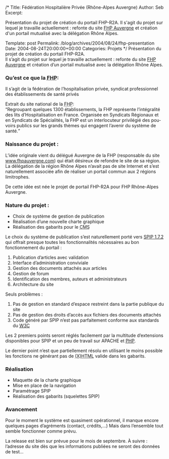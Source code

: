 /*
 Title: F&eacute;d&eacute;ration Hospitali&egrave;re Priv&eacute;e (Rh&ocirc;ne-Alpes Auvergne)
 Author: Seb
 Excerpt: <p>Pr&eacute;sentation du projet de cr&eacute;ation du portail FHP-R2A.
Il s'agit du projet sur lequel je travaille actuellement&nbsp;: refonte du site <a href="http://www.fhpauvergne.com" hreflang="fr" title="Site de la FHP Auvergne">FHP Auvergne</a> et cr&eacute;ation d'un portail mutualis&eacute; avec la d&eacute;l&eacute;gation Rh&ocirc;ne Alpes.</p>
 Template: post
 Permalink: /blog/archives/2004/08/24/fhp-presentation
 Date: 2004-08-24T20:00:00+00:00
 Categories: Projets
*/
Pr&eacute;sentation du projet de cr&eacute;ation du portail FHP-R2A.  
Il s&rsquo;agit du projet sur lequel je travaille actuellement&nbsp;: refonte du site <a href="http://www.fhpauvergne.com" hreflang="fr" title="Site de la FHP Auvergne">FHP Auvergne</a> et cr&eacute;ation d&rsquo;un portail mutualis&eacute; avec la d&eacute;l&eacute;gation Rh&ocirc;ne Alpes.

<!--more-->

  
### Qu&rsquo;est ce que la <acronym title="F&eacute;d&eacute;ration de l&#039;Hospitalisation Priv&eacute;e">FHP</acronym>:

Il s&rsquo;agit de la f&eacute;d&eacute;ration de l&rsquo;hospitalisation priv&eacute;e, syndicat professionnel des &eacute;tablissements de sant&eacute; priv&eacute;s

Extrait du site national de la <acronym title="F&eacute;d&eacute;ration de l&#039;Hospitalisation Priv&eacute;e">FHP</acronym>:  
<q lang="fr" cite="http://195.3.8.57/fhp/htm/FHP_presentation1.asp">Regroupant quelques 1300 &eacute;tablissements, la FHP repr&eacute;sente l&rsquo;int&eacute;gralit&eacute; des lits d&rsquo;Hospitalisation en France. Organis&eacute;e en Syndicats R&eacute;gionaux et en Syndicats de Sp&eacute;cialit&eacute;s, la FHP est un interlocuteur privil&eacute;gi&eacute; des pouvoirs publics sur les grands th&egrave;mes qui engagent l&rsquo;avenir du syst&egrave;me de sant&eacute;.</q>

### Naissance du projet&nbsp;:

L&rsquo;id&eacute;e originale vient du d&eacute;l&eacute;gu&eacute; Auvergne de la FHP (responsable du site <a href="http://www.fhpauvergne.com" hreflang="fr" title="Site FHP Auvergne">www.fhpauvergne.com</a>) qui &eacute;tait d&eacute;sireux de refondre le site de sa région. La délégation de la région Rhône Alpes n&rsquo;avait pas de site Internet et s&rsquo;est naturellement associ&eacute;e afin de r&eacute;aliser un portail commun aux 2 r&eacute;gions limitrophes.

De cette id&eacute;e est n&eacute;e le projet de portail FHP-R2A pour FHP Rhône-Alpes Auvergne.

### Nature du projet&nbsp;:

*   Choix de syst&egrave;me de gestion de publication
*   R&eacute;alisation d&rsquo;une nouvelle charte graphique
*   R&eacute;alisation des gabarits pour le <acronym title="Content Managment System">CMS</acronym>

Le choix du syst&egrave;me de publication s&rsquo;est naturellement port&eacute; vers <a href="http://www.spip.net/fr" hreflang="fr" title="Site officiel de SPIP">SPIP 1.7.2</a> qui offrait presque toutes les fonctionnalités nécessaires au bon fonctionnement du portail&nbsp;:

1.  Publication d&rsquo;articles avec validation
2.  Interface d&rsquo;administration conviviale
3.  Gestion des documents attach&eacute;s aux articles
4.  Gestion de forum
5.  Identification des membres, auteurs et administrateurs
6.  Architecture du site

Seuls probl&egrave;mes&nbsp;:

1.  Pas de gestion en standard d&rsquo;espace restreint dans la partie publique du site
2.  Pas de gestion des droits d&rsquo;acc&egrave;s aux fichiers des documents attach&eacute;s
3.  Code g&eacute;n&eacute;r&eacute; par SPIP n&rsquo;est pas parfaitement conforme aux standards du <a href="http://www.w3.org" hreflang="en" title="Site du W3C"><acronym title="World Wide Web Consortium">W3C</acronym></a>

Les 2 premiers points seront r&eacute;gl&eacute;s facilement par la multitude d&rsquo;extensions disponibles pour SPIP et un peu de travail sur APACHE et <a href="http://www.php.net" hreflang="en" title="Site officiel PHP"><acronym title="PHP: Hypertext Preprocessor">PHP</acronym></a>.

Le dernier point n&rsquo;est que partiellement r&eacute;solu en utilisant le moins possible les fonctions ne g&eacute;n&eacute;rant pas de <acronym title="(eXtensible) HyperText Markup Language">(X)HTML</acronym> valide dans les gabarits.

### R&eacute;alisation

*   Maquette de la charte graphique
*   Mise en place de la navigation
*   Param&eacute;trage SPIP
*   R&eacute;alisation des gabarits (squelettes SPIP)

### Avancement

Pour le moment le syst&egrave;me est quasiment op&eacute;rationnel, il manque encore quelques pages d&rsquo;agr&eacute;ments (contact, cr&eacute;dits,&#8230;) Mais dans l&rsquo;ensemble tout semble fonctionner comme pr&eacute;vu.

La release est bien sur pr&eacute;vue pour le mois de septembre. &Agrave; suivre&nbsp;: l&rsquo;adresse du site d&egrave;s que les informations publi&eacute;es ne seront des donn&eacute;es de test&#8230;